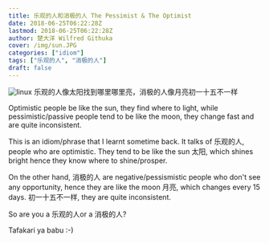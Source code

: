 ```yaml
---
title: 乐观的人和消极的人 The Pessimist & The Optimist
date: 2018-06-25T06:22:28Z
lastmod: 2018-06-25T06:22:28Z
author: 楚大洋 Wilfred Githuka
cover: /img/sun.JPG
categories: ["idiom"]
tags: ["乐观的人", "消极的人"]
draft: false
---
```

![linux](/img/sun.JPG?style=centerme)
乐观的人像太阳找到哪里哪里亮，消极的人像月亮初一十五不一样

Optimistic people be like the sun, they find where to light, while
pessimistic/passive people tend to be like the moon, they change fast 
and are quite inconsistent.
<!--more-->

This is an idiom/phrase that I learnt sometime back. It talks of 
乐观的人, people who are optimistic. They tend to be like the
sun 太阳, which shines bright hence they know where to shine/prosper.

On the other hand, 消极的人 are negative/pessismistic people who don't see any
opportunity, hence they are like the moon 月亮, which changes every 15 days. 
初一十五不一样, they are quite inconsistent.

So are you a 乐观的人or a 消极的人?

Tafakari ya babu :-) 
